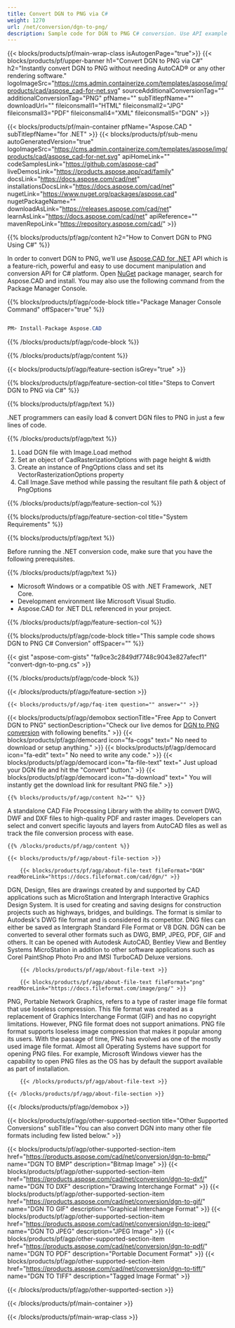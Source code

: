 ```yaml
---
title: Convert DGN to PNG via C# 
weight: 1270
url: /net/conversion/dgn-to-png/ 
description: Sample code for DGN to PNG C# conversion. Use API example code for batch DGN files to PNG conversion within VB.NET, Asp.NET or any .NET based application.
---
```


{{< blocks/products/pf/main-wrap-class isAutogenPage="true">}}
{{< blocks/products/pf/upper-banner h1="Convert DGN to PNG via C#" h2="Instantly convert DGN to PNG without needing AutoCAD® or any other rendering software." logoImageSrc="https://cms.admin.containerize.com/templates/aspose/img/products/cad/aspose_cad-for-net.svg" sourceAdditionalConversionTag="" additionalConversionTag="PNG" pfName="" subTitlepfName="" downloadUrl="" fileiconsmall1="HTML" fileiconsmall2="JPG" fileiconsmall3="PDF" fileiconsmall4="XML" fileiconsmall5="DGN" >}}

{{< blocks/products/pf/main-container pfName="Aspose.CAD " subTitlepfName="for .NET" >}}
{{< blocks/products/pf/sub-menu autoGeneratedVersion="true" logoImageSrc="https://cms.admin.containerize.com/templates/aspose/img/products/cad/aspose_cad-for-net.svg" apiHomeLink="" codeSamplesLink="https://github.com/aspose-cad" liveDemosLink="https://products.aspose.app/cad/family" docsLink="https://docs.aspose.com/cad/net" installationsDocsLink="https://docs.aspose.com/cad/net" nugetLink="https://www.nuget.org/packages/aspose.cad" nugetPackageName="" downloadAsLink="https://releases.aspose.com/cad/net" learnAsLink="https://docs.aspose.com/cad/net" apiReference="" mavenRepoLink="https://repository.aspose.com/cad/" >}}

{{% blocks/products/pf/agp/content h2="How to Convert DGN to PNG Using C#" %}}

 In order to convert DGN to PNG, we’ll use
 [Aspose.CAD for .NET](https://products.aspose.com/cad/net) 
 API which is a feature-rich, powerful and easy to use document manipulation and conversion API for C# platform. Open
 [NuGet](https://www.nuget.org/packages/aspose.cad) 
 package manager, search for
 Aspose.CAD 
 and install. You may also use the following command from the Package Manager Console.

{{% blocks/products/pf/agp/code-block title="Package Manager Console Command" offSpacer="true" %}}

```cs

PM> Install-Package Aspose.CAD

```

{{% /blocks/products/pf/agp/code-block %}}

{{% /blocks/products/pf/agp/content %}}

{{< blocks/products/pf/agp/feature-section isGrey="true" >}}

{{% blocks/products/pf/agp/feature-section-col title="Steps to Convert DGN to PNG via C#" %}}

{{% blocks/products/pf/agp/text %}}

 .NET programmers can easily load & convert DGN files to PNG in just a few lines of code.

{{% /blocks/products/pf/agp/text %}}

1.  Load DGN file with Image.Load method
1.  Set an object of CadRasterizationOptions with page height & width
1.  Create an instance of PngOptions class and set its VectorRasterizationOptions property
1.  Call Image.Save method while passing the resultant file path & object of PngOptions

{{% /blocks/products/pf/agp/feature-section-col %}}

{{% blocks/products/pf/agp/feature-section-col title="System Requirements" %}}

{{% blocks/products/pf/agp/text %}}

 Before running the .NET conversion code, make sure that you have the following prerequisites.

{{% /blocks/products/pf/agp/text %}}

-  Microsoft Windows or a compatible OS with .NET Framework, .NET Core.
-  Development environment like Microsoft Visual Studio.
-  Aspose.CAD for .NET DLL referenced in your project.

{{% /blocks/products/pf/agp/feature-section-col %}}

{{% blocks/products/pf/agp/code-block title="This sample code shows DGN to PNG C# Conversion" offSpacer="" %}}

{{< gist "aspose-com-gists" "fa9ce3c2849df7748c9043e827afecf1" "convert-dgn-to-png.cs" >}}

{{% /blocks/products/pf/agp/code-block %}}

{{< /blocks/products/pf/agp/feature-section >}}

    {{< blocks/products/pf/agp/faq-item question="" answer="" >}}
 

<!-- aboutfile Starts -->

{{< blocks/products/pf/agp/demobox sectionTitle="Free App to Convert DGN to PNG" sectionDescription="Check our live demos for [DGN to PNG conversion](https://products.aspose.app/cad/conversion/dgn-to-png) with following benefits." >}}
        {{< blocks/products/pf/agp/democard icon="fa-cogs" text=" No need to download or setup anything." >}}
        {{< blocks/products/pf/agp/democard icon="fa-edit" text=" No need to write any code." >}}
        {{< blocks/products/pf/agp/democard icon="fa-file-text" text=" Just upload your DGN file and hit the \"Convert\" button." >}}
        {{< blocks/products/pf/agp/democard icon="fa-download" text=" You will instantly get the download link for resultant PNG file." >}}

    {{% blocks/products/pf/agp/content h2="" %}}

 A standalone CAD File Processing Library with the ability to convert DWG, DWF and DXF files to high-quality PDF and raster images. Developers can select and convert specific layouts and layers from AutoCAD files as well as track the file conversion process with ease.



    {{% /blocks/products/pf/agp/content %}}

    {{< blocks/products/pf/agp/about-file-section >}}

        {{< blocks/products/pf/agp/about-file-text fileFormat="DGN" readMoreLink="https://docs.fileformat.com/cad/dgn/" >}}
DGN, Design, files are drawings created by and supported by CAD applications such as MicroStation and Intergraph Interactive Graphics Design System. It is used for creating and saving designs for construction projects such as highways, bridges, and buildings. The format is similar to Autodesk's DWG file format and is considered its competitor. DNG files can either be saved as Intergraph Standard File Format or V8 DGN. DGN can be converted to several other formats such as DWG, BMP, JPEG, PDF, GIF and others. It can be opened with Autodesk AutoCAD, Bentley View and Bentley Systems MicroStation in addition to other software applications such as Corel PaintShop Photo Pro and IMSI TurboCAD Deluxe versions.

        {{< /blocks/products/pf/agp/about-file-text >}}

        {{< blocks/products/pf/agp/about-file-text fileFormat="png" readMoreLink="https://docs.fileformat.com/image/png/" >}}
PNG, Portable Network Graphics, refers to a type of raster image file format that use loseless compression. This file format was created as a replacement of Graphics Interchange Format (GIF) and has no copyright limitations. However, PNG file format does not support animations. PNG file format supports loseless image compression that makes it popular among its users. With the passage of time, PNG has evolved as one of the mostly used image file format. Almost all Operating Systems have support for opening PNG files. For example, Microsoft Windows viewer has the capability to open PNG files as the OS has by default the support available as part of installation.

        {{< /blocks/products/pf/agp/about-file-text >}}

    {{< /blocks/products/pf/agp/about-file-section >}}

{{< /blocks/products/pf/agp/demobox >}}

<!-- aboutfile Ends -->

{{< blocks/products/pf/agp/other-supported-section title="Other Supported Conversions" subTitle="You can also convert DGN into many other file formats including few listed below." >}}

{{< blocks/products/pf/agp/other-supported-section-item href="https://products.aspose.com/cad/net/conversion/dgn-to-bmp/" name="DGN TO BMP" description="Bitmap Image" >}}
{{< blocks/products/pf/agp/other-supported-section-item href="https://products.aspose.com/cad/net/conversion/dgn-to-dxf/" name="DGN TO DXF" description="Drawing Interchange Format" >}}
{{< blocks/products/pf/agp/other-supported-section-item href="https://products.aspose.com/cad/net/conversion/dgn-to-gif/" name="DGN TO GIF" description="Graphical Interchange Format" >}}
{{< blocks/products/pf/agp/other-supported-section-item href="https://products.aspose.com/cad/net/conversion/dgn-to-jpeg/" name="DGN TO JPEG" description="JPEG Image" >}}
{{< blocks/products/pf/agp/other-supported-section-item href="https://products.aspose.com/cad/net/conversion/dgn-to-pdf/" name="DGN TO PDF" description="Portable Document Format" >}}
{{< blocks/products/pf/agp/other-supported-section-item href="https://products.aspose.com/cad/net/conversion/dgn-to-tiff/" name="DGN TO TIFF" description="Tagged Image Format" >}}

{{< /blocks/products/pf/agp/other-supported-section >}}

{{< /blocks/products/pf/main-container >}}
    
{{< /blocks/products/pf/main-wrap-class >}}